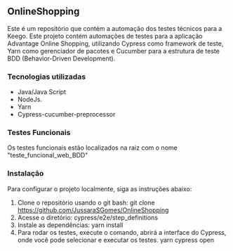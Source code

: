 ## OnlineShopping

Este é um repositório que contém a automação dos testes técnicos para a Keego. Este projeto contém automações de testes para a aplicação Advantage Online Shopping, utilizando Cypress como framework de teste, Yarn como gerenciador de pacotes e Cucumber para a estrutura de teste BDD (Behavior-Driven Development).

### Tecnologias utilizadas
- Java/Java Script
- NodeJs.
- Yarn
- Cypress-cucumber-preprocessor
### Testes Funcionais
Os testes funcionais estão localizados na raiz com o nome "teste_funcional_web_BDD"

### Instalação
Para configurar o projeto localmente, siga as instruções abaixo: 
1. Clone o repositório usando o git bash:
 git clone https://github.com/JussaraSGomes/OnlineShopping
2. Acesse o diretório:
	cypress/e2e/step_definitions
3. Instale as dependências:
	yarn install
4. Para rodar os testes, execute o comando, abrirá a interface do Cypress, onde você pode selecionar e executar os testes.
	yarn cypress open


